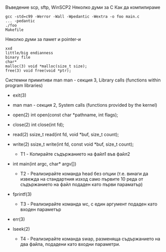 Въведение
scp, sftp, WinSCP2
Няколко думи за C
Как да компилираме

    gcc -std=c99 -Werror -Wall -Wpedantic -Wextra -o foo main.c
    ... -pedantic
    ./foo
    Makefile

Няколко думи за памет и pointer-и

    xxd
    little/big endianness
    binary file
    char*
    malloc(3) void *malloc(size_t size);
    free(3) void free(void *ptr);

Системни примитиви
man man - секция 3, Library calls (functions within program libraries)

* exit(3)

* man man - секция 2, System calls (functions provided by the kernel)

* open(2) int open(const char *pathname, int flags);

* close(2) int close(int fd);

* read(2) ssize_t read(int fd, void *buf, size_t count);

* write(2) ssize_t write(int fd, const void *buf, size_t count);

   * T1 - Копирайте съдържанието на файл1 във файл2

* int main(int argc, char* argv[])

   * T2 - Реализирайте команда head без опции (т.е. винаги да извежда на стандартния изход само първите 10 реда от съдържанието на файл подаден като първи параматър)

* fprintf(3)

   * T3 - Реализирайте команда wc, с един аргумент подаден като входен параметър

* err(3)

* lseek(2)

   * T4 - Реализирайте команда swap, разменяща съдържанието на два файла, подадени като входни параметри.
